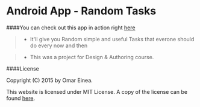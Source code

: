 # Android App - Random Tasks

####You can check out this app in action right [here](https://appetize.io/app/huxngrdczu1vcm03759zzkekp0)

> - It'll give you Random simple and useful Tasks that everone should do every now and then

> - This was a project for Design & Authoring course.

####License

Copyright (C) 2015 by Omar Einea.

This website is licensed under MIT License. A copy of the license can be found [here](https://github.com/OmarEinea/RandomTasks/blob/master/LICENSE.md).
